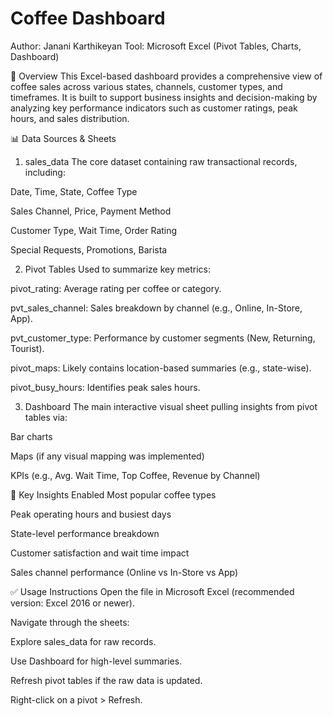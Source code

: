 # Coffee Dashboard
Author: Janani Karthikeyan
Tool: Microsoft Excel (Pivot Tables, Charts, Dashboard)

📌 Overview
This Excel-based dashboard provides a comprehensive view of coffee sales across various states, channels, customer types, and timeframes. It is built to support business insights and decision-making by analyzing key performance indicators such as customer ratings, peak hours, and sales distribution.

📊 Data Sources & Sheets
1. sales_data
The core dataset containing raw transactional records, including:

Date, Time, State, Coffee Type

Sales Channel, Price, Payment Method

Customer Type, Wait Time, Order Rating

Special Requests, Promotions, Barista

2. Pivot Tables
Used to summarize key metrics:

pivot_rating: Average rating per coffee or category.

pvt_sales_channel: Sales breakdown by channel (e.g., Online, In-Store, App).

pvt_customer_type: Performance by customer segments (New, Returning, Tourist).

pivot_maps: Likely contains location-based summaries (e.g., state-wise).

pivot_busy_hours: Identifies peak sales hours.

3. Dashboard
The main interactive visual sheet pulling insights from pivot tables via:

Bar charts

Maps (if any visual mapping was implemented)

KPIs (e.g., Avg. Wait Time, Top Coffee, Revenue by Channel)

🎯 Key Insights Enabled
Most popular coffee types

Peak operating hours and busiest days

State-level performance breakdown

Customer satisfaction and wait time impact

Sales channel performance (Online vs In-Store vs App)

✅ Usage Instructions
Open the file in Microsoft Excel (recommended version: Excel 2016 or newer).

Navigate through the sheets:

Explore sales_data for raw records.

Use Dashboard for high-level summaries.

Refresh pivot tables if the raw data is updated.

Right-click on a pivot > Refresh.

